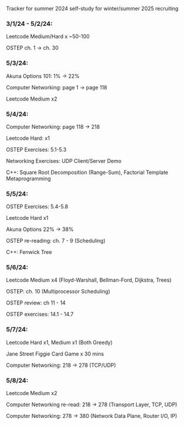 Tracker for summer 2024 self-study for winter/summer 2025 recruiting

### 3/1/24 - 5/2/24:

Leetcode Medium/Hard x ~50-100

OSTEP ch. 1 → ch. 30

### 5/3/24:

Akuna Options 101: 1% → 22%

Computer Networking: page 1 → page 118

Leetcode Medium x2

### 5/4/24:

Computer Networking: page 118 → 218

Leetcode Hard: x1

OSTEP Exercises: 5.1-5.3

Networking Exercises: UDP Client/Server Demo

C++: Square Root Decomposition (Range-Sum), Factorial Template Metaprogramming 

### 5/5/24:

OSTEP Exercises: 5.4-5.8

Leetcode Hard x1

Akuna Options 22% → 38%

OSTEP re-reading: ch. 7 - 9 (Scheduling)

C++: Fenwick Tree


### 5/6/24:

Leetcode Medium x4 (Floyd-Warshall, Bellman-Ford, Dijkstra, Trees)

OSTEP: ch. 10 (Multiprocessor Scheduling)

OSTEP review: ch 11 - 14

OSTEP exercises: 14.1 - 14.7

### 5/7/24:

Leetcode Hard x1, Medium x1 (Both Greedy)

Jane Street Figgie Card Game x 30 mins

Computer Networking: 218 → 278 (TCP/UDP)

### 5/8/24:

Leetcode Medium x2

Computer Networking re-read: 218 → 278 (Transport Layer, TCP, UDP)

Computer Networking: 278 → 380  (Network Data Plane, Router I/O, IP)